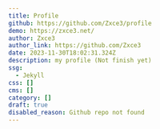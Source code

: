 ```yaml
---
title: Profile
github: https://github.com/Zxce3/profile
demo: https://zxce3.net/
author: Zxce3
author_link: https://github.com/Zxce3
date: 2023-11-30T18:02:31.324Z
description: my profile (Not finish yet)
ssg:
  - Jekyll
css: []
cms: []
category: []
draft: true
disabled_reason: Github repo not found
---
```

